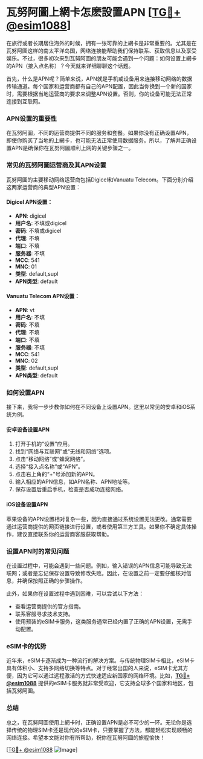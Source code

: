 # 瓦努阿圖上網卡怎麽設置APN [[TG💪+ @esim1088](https://t.me/s/esim1088)]

在旅行或者长期居住海外的时候，拥有一张可靠的上網卡是非常重要的。尤其是在瓦努阿圖这样的南太平洋岛国，网络连接能帮助我们保持联系、获取信息以及享受娱乐。不过，很多初次来到瓦努阿圖的朋友可能会遇到一个问题：如何设置上網卡的APN（接入点名称）？今天就来详细聊聊这个话题。

首先，什么是APN呢？简单来说，APN就是手机或设备用来连接移动网络的数据传输通道。每个国家和运营商都有自己的APN配置，因此当你换到一个新的国家时，需要根据当地运营商的要求来调整APN设置。否则，你的设备可能无法正常连接到互联网。

### APN设置的重要性

在瓦努阿圖，不同的运营商提供不同的服务和套餐。如果你没有正确设置APN，即使你购买了当地的上網卡，也可能无法正常使用数据服务。所以，了解并正确设置APN是确保你在瓦努阿圖顺利上网的关键步骤之一。

### 常见的瓦努阿圖运营商及其APN设置

瓦努阿圖的主要移动网络运营商包括Digicel和Vanuatu Telecom。下面分别介绍这两家运营商的典型APN设置：

#### Digicel APN设置：
- **APN**: digicel
- **用户名**: 不填或digicel
- **密码**: 不填或digicel
- **代理**: 不填
- **端口**: 不填
- **服务器**: 不填
- **MCC**: 541
- **MNC**: 01
- **类型**: default,supl
- **APN类型**: default

#### Vanuatu Telecom APN设置：
- **APN**: vt
- **用户名**: 不填
- **密码**: 不填
- **代理**: 不填
- **端口**: 不填
- **服务器**: 不填
- **MCC**: 541
- **MNC**: 02
- **类型**: default,supl
- **APN类型**: default

### 如何设置APN

接下来，我将一步步教你如何在不同设备上设置APN。这里以常见的安卓和iOS系统为例。

#### 安卓设备设置APN
1. 打开手机的“设置”应用。
2. 找到“网络与互联网”或“无线和网络”选项。
3. 点击“移动网络”或“蜂窝网络”。
4. 选择“接入点名称”或“APN”。
5. 点击右上角的“+”号添加新的APN。
6. 输入相应的APN信息，如APN名称、APN地址等。
7. 保存设置后重启手机，检查是否成功连接网络。

#### iOS设备设置APN
苹果设备的APN设置相对复杂一些，因为直接通过系统设置无法更改。通常需要通过运营商提供的网页链接进行设置，或者使用第三方工具。如果你不确定具体操作，建议直接联系你的运营商客服获取帮助。

### 设置APN时的常见问题

在设置过程中，可能会遇到一些问题。例如，输入错误的APN信息可能导致无法联网；或者是忘记保存设置导致修改失败。因此，在设置之前一定要仔细核对信息，并确保按照正确的步骤操作。

此外，如果你在设置过程中遇到困难，可以尝试以下方法：
- 查看运营商提供的官方指南。
- 联系客服寻求技术支持。
- 使用预装的eSIM卡服务，这类服务通常已经内置了正确的APN设置，无需手动配置。

### eSIM卡的优势

近年来，eSIM卡逐渐成为一种流行的解决方案。与传统物理SIM卡相比，eSIM卡具有体积小、支持多网络切换等特点。对于经常出国的人来说，eSIM卡尤其方便，因为它可以通过远程激活的方式快速适应新国家的网络环境。比如，**[TG💪+ @esim1088](https://t.me/s/esim1088)** 提供的eSIM卡服务就非常受欢迎，它支持全球多个国家和地区，包括瓦努阿圖。

### 总结

总之，在瓦努阿圖使用上網卡时，正确设置APN是必不可少的一环。无论你是选择传统的物理SIM卡还是现代的eSIM卡，只要掌握了方法，都能轻松实现顺畅的网络连接。希望本文能对你有所帮助，祝你在瓦努阿圖的旅程愉快！

[[TG💪+ @esim1088](https://t.me/s/esim1088) ![Image](https://i.postimg.cc/4NQfJmqS/Snipaste-2025-05-13-00-14-12.png)]